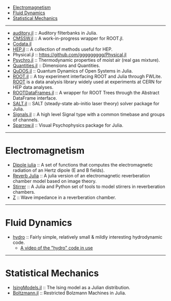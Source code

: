 * [Electromagnetism](#electromagnetism)
* [Fluid Dynamics](#fluid-dynamics)
* [Statistical Mechanics](#statistical-mechanics)

----

* [auditory.jl](https://github.com/jfsantos/auditory.jl) :: Auditory filterbanks in Julia.
* [CMSSW.jl](https://github.com/jpata/CMSSW.jl) :: A work-in-progress wrapper for ROOT.jl.
* [Codata.jl](https://github.com/kofron/Codata.jl)
* [HEP.jl](https://github.com/jpata/HEP.jl) :: A collection of methods useful for HEP.
* Physical.jl :: https://github.com/ggggggggg/Physical.jl
* [Psychro.jl](https://github.com/pjabardo/Psychro.jl) :: Thermodynamic properties of moist air (real gas mixture).
* [Quantities.jl](https://github.com/ElOceanografo/Quantities.jl) :: Dimensions and Quantities.
* [QuDOS.jl](https://github.com/acroy/QuDOS.jl) :: Quantum Dynamics of Open Systems in Julia.
* [ROOT.jl](https://github.com/jpata/ROOT.jl) :: A toy experiment interfacing ROOT and Julia through FWLite. [ROOT](http://root.cern.ch) is a data analysis library widely used at experiments at CERN for HEP data analyses.
* [ROOTDataFrames.jl](https://github.com/jpata/ROOTDataFrames.jl) :: A wrapper for ROOT Trees through the Abstract DataFrame interface.
* [SALT.jl](https://github.com/xdavidliu/SALT.jl) :: SALT (steady-state ab-initio laser theory) solver package for Julia.
* [Signals.jl](https://github.com/mbauman/Signals.jl) :: A high level Signal type with a common timebase and groups of channels.
* [Sparrow.jl](https://github.com/rennis250/Sparrow.jl) :: Visual Psychophysics package for Julia.

----

# Electromagnetism
* [Dipole julia](https://github.com/manuamador/Dipole_julia) :: A set of functions that computes the electromagnetic radiation of an Hertz dipole (E and B fields).
* [Reverb Julia](https://github.com/manuamador/Reverb_Julia) :: A julia version of an electromagnetic reverberation chamber model based on image theory.
* [Stirrer](https://github.com/manuamador/Stirrer) :: A Julia and Python set of tools to model stirrers in reverberation chambers.
* [Z](https://github.com/manuamador/Z) :: Wave impedance in a reverberation chamber.

----

# Fluid Dynamics 
* [hydro](http://github.com/natj/hydro) :: Fairly simple, relatively small & mildly interesting hydrodynamic code.
   * [A video of the "hydro" code in use](https://vimeo.com/95607699)

----

# Statistical Mechanics
* [IsingModels.jl](https://github.com/johnmyleswhite/IsingModels.jl) :: The Ising model as a Julian distribution.
* [Boltzmann.jl](https://github.com/faithlessfriend/Boltzmann.jl) :: Restricted Bolzmann Machines in Julia.



